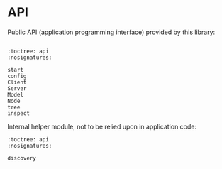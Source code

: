 ﻿# API

Public API (application programming interface) provided by this library:

```{currentmodule} mph
```

```{autosummary}
:toctree: api
:nosignatures:

start
config
Client
Server
Model
Node
tree
inspect
```

Internal helper module, not to be relied upon in application code:

```{autosummary}
:toctree: api
:nosignatures:

discovery
```
